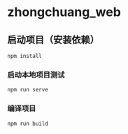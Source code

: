 # zhongchuang_web

## 启动项目（安装依赖）
```
npm install
```

### 启动本地项目测试
```
npm run serve
```

### 编译项目
```
npm run build
```

